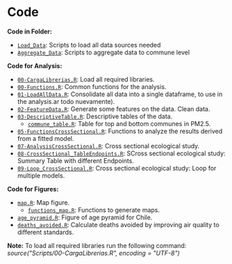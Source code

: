 Code
================

**Code in Folder:**
* [`Load_Data`](https://github.com/pmbusch/MortalityRR-PM2.5/tree/main/Scripts/Load_Data): Scripts to load all data sources needed
* [`Aggregate_Data`](https://github.com/pmbusch/MortalityRR-PM2.5/tree/main/Scripts/Aggregate_Data): Scripts to aggregate data to commune level


**Code for Analysis:**
* [`00-CargaLibrerias.R`](https://github.com/pmbusch/MortalityRR-PM2.5/tree/master/Scripts/00-CargaLibrerias.R): Load all required libraries.
* [`00-Functions.R`](https://github.com/pmbusch/MortalityRR-PM2.5/tree/master/Scripts/00-Functions.R): Common functions for the analysis.
* [`01-LoadAllData.R`](https://github.com/pmbusch/MortalityRR-PM2.5/tree/master/Scripts/01-LoadAllData.R): Consolidate all data into a single dataframe, to use in the analysis.ar todo nuevamente).
* [`02-FeatureData.R`](https://github.com/pmbusch/MortalityRR-PM2.5/tree/master/Scripts/02-FeatureData.R): Generate some features on the data. Clean data.
* [`03-DescriptiveTable.R`](https://github.com/pmbusch/MortalityRR-PM2.5/tree/master/Scripts/03-DescriptiveTable.R): Descriptive tables of the data.
	* [`commune_table.R`](https://github.com/pmbusch/MortalityRR-PM2.5/tree/master/Scripts/commune_table.R): Table for top and bottom communes in PM2.5.
* [`05-FunctionsCrossSectional.R`](https://github.com/pmbusch/MortalityRR-PM2.5/tree/master/Scripts/05-FunctionsCrossSectional.R): Functions to analyze the results derived from a fitted model.
* [`07-AnalysisCrossSectional.R`](https://github.com/pmbusch/MortalityRR-PM2.5/tree/master/Scripts/07-AnalysisCrossSectional.R): Cross sectional ecological study.
* [`08-CrossSectional_TableEndpoints.R`](https://github.com/pmbusch/MortalityRR-PM2.5/tree/master/Scripts/08-CrossSectional_TableEndpoints.R): SCross sectional ecological study: Summary Table  with different Endpoints.
* [`09-Loop_CrossSectional.R`](https://github.com/pmbusch/MortalityRR-PM2.5/tree/master/Scripts/09-Loop_CrossSectional.R): Cross sectional ecological study: Loop for multiple models.

**Code for Figures:**
* [`map.R`](https://github.com/pmbusch/MortalityRR-PM2.5/tree/master/Scripts/map.R): Map figure.
	* [`functions_map.R`](https://github.com/pmbusch/MortalityRR-PM2.5/tree/master/Scripts/functions_map.R): Functions to generate maps.
* [`age_pyramid.R`](https://github.com/pmbusch/MortalityRR-PM2.5/tree/master/Scripts/age_pyramid.R): Figure of age pyramid for Chile.
* [`deaths_avoided.R`](https://github.com/pmbusch/MortalityRR-PM2.5/tree/master/Scripts/deaths_avoided.R): Calculate deaths avoided by improving air quality to different standards.

**Note:** To load all required libraries run the following command: *source("Scripts/00-CargaLibrerias.R", encoding = "UTF-8")*